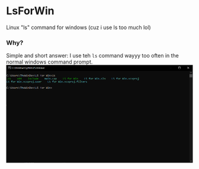 # LsForWin
Linux "ls" command for windows (cuz i use ls too much lol)

### Why?
Simple and short answer: I use teh `ls` command wayyy too often in the normal windows command prompt.
![Ls for Win](https://github.com/twdtech/twdtech/blob/main/imgs/LsForWin-Img.png)
